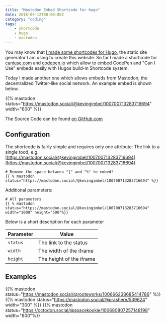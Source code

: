 ```yaml
---
title: "Mastodon Embed Shortcode for hugo"
date: 2018-09-12T00:00:00Z
category: "coding"
tags:
    - shortcode
    - hugo
    - mastodon
---
```


You may know that [I made some shortcodes for Hugo](https://github.com/kevingimbel/hugo-shortcodes), the static site generator I am using to create this website. So far I made a shortcode for [caniuse.com](https://caniuse.com) and [codepen.io](https://codepen.io) which allow to embed CodePen and "Can I Use" embeds easily with Hugos build-in Shortcode system.

Today I made another one which allows embeds from Mastodon, the decentralized Twitter-like social network. An example embed is shown below.

{{% mastodon status="https://mastodon.social/@kevingimbel/100700713283716694" width="600" %}}

The Source Code can be found [on GitHub.com](https://github.com/kevingimbel/hugo-shortcodes/tree/master/mastodon)
## Configuration

The shortcode is fairly simple and requires only one attribute: The link to a single tood, e.g. [https://mastodon.social/@kevingimbel/100700713283716694](https://mastodon.social/@kevingimbel/100700713283716694).

```
# Remove the space between "{" and "%" to embed!
{{ % mastodon status="https://mastodon.social/@kevingimbel/100700713283716694" %}}
```

Additional parameters:

```
# All parameters
{{ % mastodon status="https://mastodon.social/@kevingimbel/100700713283716694" width="1000" height="500"%}}
```

Below is a short description for each parameter

| Parameter | Value |
|-----------|-------|
|`status`| The link to the status |
|`width`| The width of the iframe |
|`height`| The height of the iframe |

## Examples 

{{% mastodon status="https://mastodon.social/@rootsworks/100666238685414786" %}}
{{% mastodon status="https://mastodon.social/@prashere/539624" width="300" %}}
{{% mastodon status="https://octodon.social/@spacekookie/100680807257148198" width="800"%}}